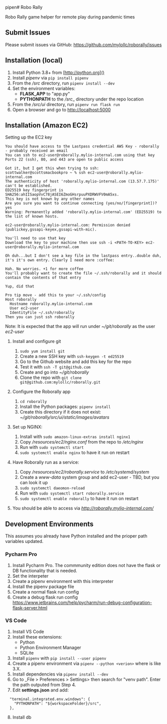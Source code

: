 pipen# Robo Rally

Robo Rally game helper for remote play during pandemic times

## Submit Issues

Please submit issues via GitHub: https://github.com/mylollc/roborally/issues

## Installation (local)

1. Install Python 3.8+ from [http://python.org]()
2. Install _pipenv_ via `pip install pipenv`
3. From the _/src_ directory, run `pipenv install --dev`
4. Set the environment variables:
    * __FLASK_APP__ to "app.py"
    * __PYTHONPATH__ to the _/src__ directory under the repo location
5. From the _/src/ui_ directory, run `pipenv run flask run`
6. Open a browser and go to [http://localhost:5000]()

## Installation (Amazon EC2)

Setting up the EC2 key
```
You should have access to the Lastpass credential AWS Key - roborally - probably received an email
You can ssh to ec2-user@roborally.mylio-internal.com using that key
Ports 22 (ssh), 80, and 443 are open to public access

Got it, but I get this when trying to ssh:
scottwalker@scottsmacbookpro ~ % ssh ec2-user@roborally.mylio-internal.com
The authenticity of host 'roborally.mylio-internal.com (13.57.7.175)' can't be established.
ED25519 key fingerprint is SHA256:ahIISaopVvC78jASEI6ZmoGHsrpuuPXDRWVFV0mA5xs.
This key is not known by any other names
Are you sure you want to continue connecting (yes/no/[fingerprint])? yes
Warning: Permanently added 'roborally.mylio-internal.com' (ED25519) to the list of known hosts.

ec2-user@roborally.mylio-internal.com: Permission denied (publickey,gssapi-keyex,gssapi-with-mic).

You'll need to use that key
Download the key to your machine then use ssh -i <PATH-TO-KEY> ec2-user@roborally.mylio-internal.com

Oh duh...but I don't see a key file in the lastpass entry..double duh, it's it's own entry. Clearly I need more :coffee:

Hah. No worries. +1 for more coffee
You'll probably want to create the file ~/.ssh/roborally and it should contain the contents of that entry

Yup, did that

Pro tip move - add this to your ~/.ssh/config
Host roborally
  Hostname roborally.mylio-internal.com
  User ec2-user
  IdentityFile ~/.ssh/roborally
Then you can just ssh roborally
```

Note: It is expected that the app will run under _~/git/roborally_ as the user _ec2-user_

1. Install and configure git
    1. `sudo yum install git`
    2. Create a new SSH key with `ssh-keygen -t ed25519`
    3. Go to the Github website and add this key for the repo
    4. Test it with `ssh -T git@github.com`
    5. Create and go into _~/git/roborally_
    6. Clone the repo with `git clone git@github.com:mylollc/roborally.git`


2. Configure the Roborally app
    1. `cd roborally`
    2. Install the Python packages: `pipenv install`
    3. Create this directory if it does not exist: _~/git/roborally/src/ui/static/images/avatars_


3. Set up NGINX:
    1. Install with `sudo amazon-linux-extras install nginx1`
    2. Copy _/resources/ec2/nginx.conf_ from the repo to _/etc/nginx_
    3. Run with `sudo systemctl start`
    4. `sudo systemctl enable nginx` to have it run on restart


4. Have Roborally run as a service:
    1. Copy _/resources/ec2/roborally.service_ to _/etc/systemd/system_
    2. Create a _www-data_ system group and add ec2-user - TBD, but you can look it up
    3. `sudo systemctl daeomon-reload`
    4. Run with `sudo systemctl start roborally.service`
    5. `sudo systemctl enable roborally` to have it run on restart

5. You should be able to access via _http://roborally.mylio-internal.com/_

## Development Environments
This assumes you already have Python installed and the prioper path variables updated.

### Pycharm Pro
1. Install Pycharm Pro. The commmunity edition does not have the flask or DB functionality that is needed.
2. Set the interpeter
3. Create a pipenv environment with this interpreter
4. Install the pipenv package file
5. Create a normal flask run config
6. Create a debug flask run config https://www.jetbrains.com/help/pycharm/run-debug-configuration-flask-server.html

### VS Code
1. Install VS Code
2. Install these extensions:
    * Python
    * Python Environment Manager
    * SQLite
3. Install `pipenv` with `pip install --user pipenv`
4. Create a pipenv environment via `pipenv --python <verion>` where <version> is like 3.X.
5. Install dependencies via `pipenv install --dev`
6. Go to _File > Preferences > Settings> then search for "venv path". Enter the path outputed from Step 4.
7. Edit __settings.json__ and add:
```
  "terminal.integrated.env.windows": {
    "PYTHONPATH": "${workspaceFolder}/src",
  },
```
8. Install db
